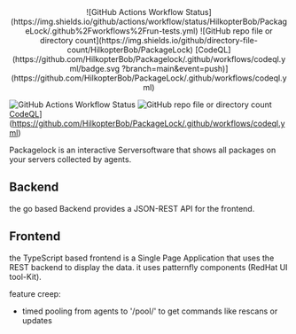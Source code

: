 <div align="center">
![GitHub Actions Workflow Status](https://img.shields.io/github/actions/workflow/status/HilkopterBob/PackageLock/.github%2Fworkflows%2Frun-tests.yml)
![GitHub repo file or directory count](https://img.shields.io/github/directory-file-count/HilkopterBob/PackageLock)
[CodeQL](https://github.com/HilkopterBob/Packagelock/.github/workflows/codeql.yml/badge.svg
?branch=main&event=push)]
(https://github.com/HilkopterBob/PackageLock/.github/workflows/codeql.yml) 

</div>

![GitHub Actions Workflow Status](https://img.shields.io/github/actions/workflow/status/HilkopterBob/PackageLock/.github%2Fworkflows%2Frun-tests.yml)
![GitHub repo file or directory count](https://img.shields.io/github/directory-file-count/HilkopterBob/PackageLock)
[CodeQL](https://github.com/HilkopterBob/Packagelock/.github/workflows/codeql.yml/badge.svg?branch=main&event=push)](https://github.com/HilkopterBob/PackageLock/.github/workflows/codeql.yml) 

Packagelock is an interactive Serversoftware that shows all packages on your servers collected by agents.  

## Backend
the go based Backend provides a JSON-REST API for the frontend.  

## Frontend 
the TypeScript based frontend is a Single Page Application that uses the REST backend to display the data. it uses patternfly components (RedHat UI tool-Kit).


feature creep:
- timed pooling from agents to '/pool/' to get commands like rescans or updates

